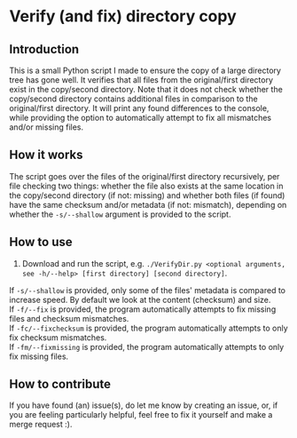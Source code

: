 # Verify (and fix) directory copy
## Introduction
This is a small Python script I made to ensure the copy of a large directory tree has gone well. It verifies that all files from the original/first directory exist in the copy/second directory. Note that it does not check whether the copy/second directory contains additional files in comparison to the original/first directory. It will print any found differences to the console, while providing the option to automatically attempt to fix all mismatches and/or missing files.

## How it works
The script goes over the files of the original/first directory recursively, per file checking two things: whether the file also exists at the same location in the copy/second directory (if not: missing) and whether both files (if found) have the same checksum and/or metadata (if not: mismatch), depending on whether the `-s/--shallow` argument is provided to the script.

## How to use
1. Download and run the script, e.g. `./VerifyDir.py <optional arguments, see -h/--help> [first directory] [second directory]`.

If `-s/--shallow` is provided, only some of the files' metadata is compared to increase speed. By default we look at the content (checksum) and size.\
If `-f/--fix` is provided, the program automatically attempts to fix missing files and checksum mismatches.\
If `-fc/--fixchecksum` is provided, the program automatically attempts to only fix checksum mismatches.\
If `-fm/--fixmissing` is provided, the program automatically attempts to only fix missing files.

## How to contribute
If you have found (an) issue(s), do let me know by creating an issue, or, if you are feeling particularly helpful, feel free to fix it yourself and make a merge request :).
